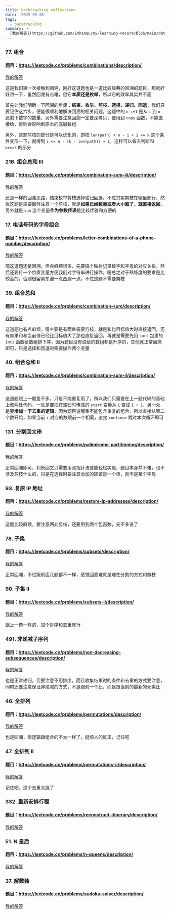 ```yaml
---
title: backtracking reflections
date: '2025-09-03'
tags:
  - backtracking
summary: >-
  [我的解答](https://github.com/EthanQC/my-learning-record/blob/main/data-structure-and-algorithm/problems-record/backtracking/77-combinations.md)
---
```

### 77. 组合
#### 题目：https://leetcode.cn/problems/combinations/description/

[我的解答](https://github.com/EthanQC/my-learning-record/blob/main/data-structure-and-algorithm/problems-record/backtracking/77-combinations.md)

这是我们第一次接触到回溯，刚好这道题也是一道比较经典的回溯的题目，那就好好讲一下，虽然回溯有点难，但它**本质还是枚举**，所以它的效率其实并不高

首先让我们明确一下回溯的步骤：**结束、枚举、剪枝、选择、递归、回退**，我们只要记住这六步，便能很顺利地解决回溯的相关问题，这题中的 `n-i+1` 是从 `i` 到 `n` 还剩下数字的数量，另外需要注意回溯一定要深拷贝，要用到 `copy` 函数，不能直接给，否则会影响到原本的底层数组

另外，这题剪枝的部分是可以优化的，即把 `len(path) + n - i + 1 <= k` 这个条件变形一下，就得到 `i <= n - (k - len(path)) + 1`，这样可以省去判断和 `break` 的部分

### 216. 组合总和 III
#### 题目：https://leetcode.cn/problems/combination-sum-iii/description/

[我的解答](https://github.com/EthanQC/my-learning-record/blob/main/data-structure-and-algorithm/problems-record/backtracking/216-combination-sum-iii.md)

还是一样的回溯思路，结束枚举剪枝选择递归回退，不过其实剪枝在哪里都行，然后这题是需要额外注意一个剪枝，就是**如果已经数量或者大小超了，就直接返回**，另外就是 `sum` 这个变量**作为参数传递**是比较优雅和方便的

### 17. 电话号码的字母组合
#### 题目：https://leetcode.cn/problems/letter-combinations-of-a-phone-number/description/

[我的解答](https://github.com/EthanQC/my-learning-record/blob/main/data-structure-and-algorithm/problems-record/backtracking/17-letter-combinations-of-a-phone-number.md)

嗯这道题还是回溯，但会麻烦很多，先要搞个映射记录数字和字母的对应关系，然后还要传一个位置变量方便我们对字符串进行操作，嗯总之对于熟练度的要求是比较高的，否则很容易东漏一点西漏一点，不过这题不需要剪枝

### 39. 组合总和
#### 题目：https://leetcode.cn/problems/combination-sum/description/

[我的解答](https://github.com/EthanQC/my-learning-record/blob/main/data-structure-and-algorithm/problems-record/backtracking/39-combination-sum.md)

这道题也有点麻烦，嗯主要是有两处需要剪枝，就是和比目标值大时直接返回，还有如果和和当前值已经比目标值大了那也直接返回，再就是需要先用 `sort` 包里的 `Ints` 函数给数组排下序，因为题目没有说给的数组都是升序的，其他就正常回溯即可，只是选择和回退时需要操作两个变量

### 40. 组合总和 II
#### 题目：https://leetcode.cn/problems/combination-sum-ii/description/

[我的解答](https://github.com/EthanQC/my-learning-record/blob/main/data-structure-and-algorithm/problems-record/backtracking/40-combination-sum-ii.md)

这道题跟上一题差不多，只是不能重复用了，所以我们只需要在上一题代码的基础上改两处代码，一处是要把在递归时传递的 `start` 变量从 `i` 变成 `i + 1`，另一处是要**增加一下去重的逻辑**，因为题目说解集不能包含重复的组合，所以直接从第二个数开始，如果当前 `i` 对应的数跟前一个相同，直接 `continue` 跳过本次循环即可

### 131. 分割回文串
#### 题目：https://leetcode.cn/problems/palindrome-partitioning/description/

[我的解答](https://github.com/EthanQC/my-learning-record/blob/main/data-structure-and-algorithm/problems-record/backtracking/131-palindrome-partitioning.md)

正常回溯即可，判断回文只需要用双指针法就能轻松实现，题目本身并不难，也不涉及剪枝什么的，只是在选择时要注意添加的应该是一个串，而不是某个字母

### 93. 复原 IP 地址
#### 题目：https://leetcode.cn/problems/restore-ip-addresses/description/

[我的解答](https://github.com/EthanQC/my-learning-record/blob/main/data-structure-and-algorithm/problems-record/backtracking/93-restore-ip-addresses.md)

这题比较麻烦，要注意两处剪枝，还要用到两个包函数，先不多说了

### 78. 子集
#### 题目：https://leetcode.cn/problems/subsets/description/

[我的解答](https://github.com/EthanQC/my-learning-record/blob/main/data-structure-and-algorithm/problems-record/backtracking/78-subsets.md)

正常回溯，不过跟前面几题都不一样，感觉回溯难就是难在分割的方式和剪枝

### 90. 子集 II
#### 题目：https://leetcode.cn/problems/subsets-ii/description/

[我的解答](https://github.com/EthanQC/my-learning-record/blob/main/data-structure-and-algorithm/problems-record/backtracking/90-subsets-ii.md)

跟上一题一样的，加个排序和去重就行

### 491. 非递减子序列
#### 题目：https://leetcode.cn/problems/non-decreasing-subsequences/description/

[我的解答](https://github.com/EthanQC/my-learning-record/blob/main/data-structure-and-algorithm/problems-record/backtracking/491-non-decreasing-subsequences.md)

也是正常递归，但要注意不用排序，而且收集结果时的条件和去重的方式要注意，同时还要注意保证非递减的方式，不是跟前一个比，而是跟当前的最新的元素比

### 46. 全排列
#### 题目：https://leetcode.cn/problems/permutations/description/

[我的解答](https://github.com/EthanQC/my-learning-record/blob/main/data-structure-and-algorithm/problems-record/backtracking/46-permutations.md)

也是回溯，但逻辑跟组合的不太一样了，挺烦人的反正，记住吧

### 47. 全排列 II
#### 题目：https://leetcode.cn/problems/permutations-ii/description/

[我的解答](https://github.com/EthanQC/my-learning-record/blob/main/data-structure-and-algorithm/problems-record/backtracking/47-permutations-ii.md)

记住吧，这个去重太绕了

### 332. 重新安排行程
#### 题目：https://leetcode.cn/problems/reconstruct-itinerary/description/

[我的解答](https://github.com/EthanQC/my-learning-record/blob/main/data-structure-and-algorithm/problems-record/backtracking/332-reconstruct-itinerary.md)



### 51. N 皇后
#### 题目：https://leetcode.cn/problems/n-queens/description/

[我的解答](https://github.com/EthanQC/my-learning-record/blob/main/data-structure-and-algorithm/problems-record/backtracking/332-reconstruct-itinerary.md)



### 37. 解数独
#### 题目：https://leetcode.cn/problems/sudoku-solver/description/

[我的解答](https://github.com/EthanQC/my-learning-record/blob/main/data-structure-and-algorithm/problems-record/backtracking/37-sudoku-solver.md)

